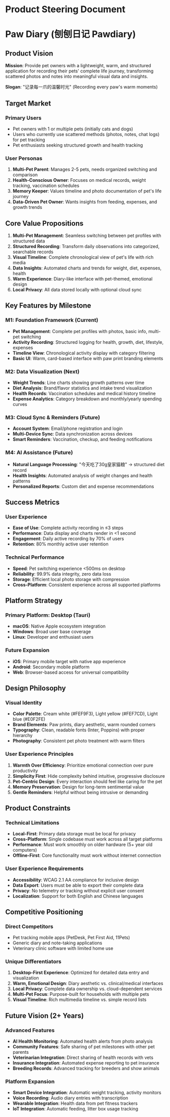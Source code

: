 # Product Steering Document

# Paw Diary (刨刨日记 Pawdiary)

## Product Vision

**Mission**: Provide pet owners with a lightweight, warm, and structured application for recording their pets' complete life journey, transforming scattered photos and notes into meaningful visual data and insights.

**Slogan**: "记录每一爪的温馨时光" (Recording every paw's warm moments)

## Target Market

### Primary Users

- Pet owners with 1 or multiple pets (initially cats and dogs)
- Users who currently use scattered methods (photos, notes, chat logs) for pet tracking
- Pet enthusiasts seeking structured growth and health tracking

### User Personas

1. **Multi-Pet Parent**: Manages 2-5 pets, needs organized switching and comparison
2. **Health-Conscious Owner**: Focuses on medical records, weight tracking, vaccination schedules
3. **Memory Keeper**: Values timeline and photo documentation of pet's life journey
4. **Data-Driven Pet Owner**: Wants insights from feeding, expenses, and growth trends

## Core Value Propositions

1. **Multi-Pet Management**: Seamless switching between pet profiles with structured data
2. **Structured Recording**: Transform daily observations into categorized, searchable records
3. **Visual Timeline**: Complete chronological view of pet's life with rich media
4. **Data Insights**: Automated charts and trends for weight, diet, expenses, health
5. **Warm Experience**: Diary-like interface with pet-themed, emotional design
6. **Local Privacy**: All data stored locally with optional cloud sync

## Key Features by Milestone

### M1: Foundation Framework (Current)

- **Pet Management**: Complete pet profiles with photos, basic info, multi-pet switching
- **Activity Recording**: Structured logging for health, growth, diet, lifestyle, expenses
- **Timeline View**: Chronological activity display with category filtering
- **Basic UI**: Warm, card-based interface with paw print branding elements

### M2: Data Visualization (Next)

- **Weight Trends**: Line charts showing growth patterns over time
- **Diet Analysis**: Brand/flavor statistics and intake trend visualization
- **Health Records**: Vaccination schedules and medical history timeline
- **Expense Analytics**: Category breakdown and monthly/yearly spending curves

### M3: Cloud Sync & Reminders (Future)

- **Account System**: Email/phone registration and login
- **Multi-Device Sync**: Data synchronization across devices
- **Smart Reminders**: Vaccination, checkup, and feeding notifications

### M4: AI Assistance (Future)

- **Natural Language Processing**: "今天吃了30g皇家猫粮" → structured diet record
- **Health Insights**: Automated analysis of weight changes and health patterns
- **Personalized Reports**: Custom diet and expense recommendations

## Success Metrics

### User Experience

- **Ease of Use**: Complete activity recording in ≤3 steps
- **Performance**: Data display and charts render in <1 second
- **Engagement**: Daily active recording by 70% of users
- **Retention**: 80% monthly active user retention

### Technical Performance

- **Speed**: Pet switching experience <500ms on desktop
- **Reliability**: 99.9% data integrity, zero data loss
- **Storage**: Efficient local photo storage with compression
- **Cross-Platform**: Consistent experience across all supported platforms

## Platform Strategy

### Primary Platform: Desktop (Tauri)

- **macOS**: Native Apple ecosystem integration
- **Windows**: Broad user base coverage
- **Linux**: Developer and enthusiast users

### Future Expansion

- **iOS**: Primary mobile target with native app experience
- **Android**: Secondary mobile platform
- **Web**: Browser-based access for universal compatibility

## Design Philosophy

### Visual Identity

- **Color Palette**: Cream white (#FEF9F3), Light yellow (#FEF7CD), Light blue (#E0F2FE)
- **Brand Elements**: Paw prints, diary aesthetic, warm rounded corners
- **Typography**: Clean, readable fonts (Inter, Poppins) with proper hierarchy
- **Photography**: Consistent pet photo treatment with warm filters

### User Experience Principles

1. **Warmth Over Efficiency**: Prioritize emotional connection over pure productivity
2. **Simplicity First**: Hide complexity behind intuitive, progressive disclosure
3. **Pet-Centric Design**: Every interaction should feel like caring for the pet
4. **Memory Preservation**: Design for long-term sentimental value
5. **Gentle Reminders**: Helpful without being intrusive or demanding

## Product Constraints

### Technical Limitations

- **Local-First**: Primary data storage must be local for privacy
- **Cross-Platform**: Single codebase must work across all target platforms
- **Performance**: Must work smoothly on older hardware (5+ year old computers)
- **Offline-First**: Core functionality must work without internet connection

### User Experience Requirements

- **Accessibility**: WCAG 2.1 AA compliance for inclusive design
- **Data Export**: Users must be able to export their complete data
- **Privacy**: No telemetry or tracking without explicit user consent
- **Localization**: Support for both English and Chinese languages

## Competitive Positioning

### Direct Competitors

- Pet tracking mobile apps (PetDesk, Pet First Aid, 11Pets)
- Generic diary and note-taking applications
- Veterinary clinic software with limited home use

### Unique Differentiators

1. **Desktop-First Experience**: Optimized for detailed data entry and visualization
2. **Warm, Emotional Design**: Diary aesthetic vs. clinical/medical interfaces
3. **Local Privacy**: Complete data ownership vs. cloud-dependent services
4. **Multi-Pet Focus**: Purpose-built for households with multiple pets
5. **Visual Timeline**: Rich multimedia timeline vs. simple record lists

## Future Vision (2+ Years)

### Advanced Features

- **AI Health Monitoring**: Automated health alerts from photo analysis
- **Community Features**: Safe sharing of pet milestones with other pet parents
- **Veterinarian Integration**: Direct sharing of health records with vets
- **Insurance Integration**: Automated expense reporting to pet insurance
- **Breeding Records**: Advanced tracking for breeders and show animals

### Platform Expansion

- **Smart Device Integration**: Automatic weight tracking, activity monitors
- **Voice Recording**: Audio diary entries with transcription
- **Wearable Integration**: Health data from pet fitness trackers
- **IoT Integration**: Automatic feeding, litter box usage tracking
